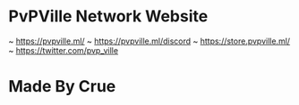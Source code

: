# PvPVille Network Website
~ https://pvpville.ml/
~ https://pvpville.ml/discord
~ https://store.pvpville.ml/
~ https://twitter.com/pvp_ville

# Made By Crue 
